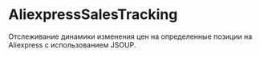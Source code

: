 # AliexpressSalesTracking
Отслеживание динамики изменения цен на определенные позиции на Aliexpress с использованием JSOUP.
